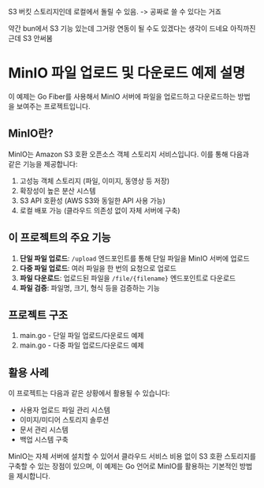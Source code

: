 S3 버킷 스토리지인데
로컬에서 돌릴 수 있음.
-> 공짜로 쓸 수 있다는 거죠

약간 bun에서 S3 기능 있는데 그거랑 연동이 될 수도 있겠다는 생각이 드네요
아직까진 근데 S3 안써봄

# MinIO 파일 업로드 및 다운로드 예제 설명

이 예제는 Go Fiber를 사용해서 MinIO 서버에 파일을 업로드하고 다운로드하는 방법을 보여주는 프로젝트입니다.

## MinIO란?

MinIO는 Amazon S3 호환 오픈소스 객체 스토리지 서비스입니다. 이를 통해 다음과 같은 기능을 제공합니다:

1. 고성능 객체 스토리지 (파일, 이미지, 동영상 등 저장)
2. 확장성이 높은 분산 시스템
3. S3 API 호환성 (AWS S3와 동일한 API 사용 가능)
4. 로컬 배포 가능 (클라우드 의존성 없이 자체 서버에 구축)

## 이 프로젝트의 주요 기능

1. **단일 파일 업로드**: `/upload` 엔드포인트를 통해 단일 파일을 MinIO 서버에 업로드
2. **다중 파일 업로드**: 여러 파일을 한 번의 요청으로 업로드
3. **파일 다운로드**: 업로드된 파일을 `/file/{filename}` 엔드포인트로 다운로드
4. **파일 검증**: 파일명, 크기, 형식 등을 검증하는 기능

## 프로젝트 구조

1. main.go - 단일 파일 업로드/다운로드 예제
2. main.go - 다중 파일 업로드/다운로드 예제

## 활용 사례

이 프로젝트는 다음과 같은 상황에서 활용될 수 있습니다:

- 사용자 업로드 파일 관리 시스템
- 이미지/미디어 스토리지 솔루션
- 문서 관리 시스템
- 백업 시스템 구축

MinIO는 자체 서버에 설치할 수 있어서 클라우드 서비스 비용 없이 S3 호환 스토리지를 구축할 수 있는 장점이 있으며, 이 예제는 Go 언어로 MinIO를 활용하는 기본적인 방법을 제시합니다.
